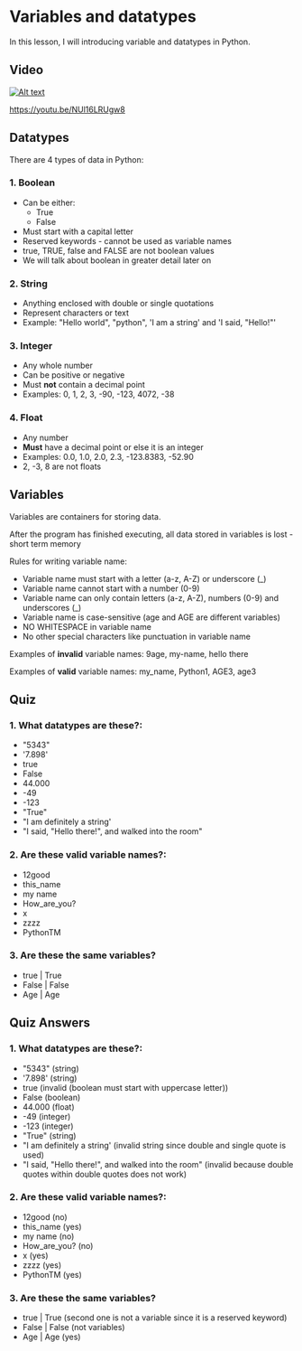 # Variables and datatypes

In this lesson, I will introducing variable and datatypes in Python.

## Video
[![Alt text](https://img.youtube.com/vi/NUl16LRUgw8/hqdefault.jpg)](https://www.youtube.com/watch?v=NUl16LRUgw8)

https://youtu.be/NUl16LRUgw8

## Datatypes

There are 4 types of data in Python:

### 1. Boolean
- Can be either:
    - True
    - False
- Must start with a capital letter
- Reserved keywords - cannot be used as variable names
- true, TRUE, false and FALSE are not boolean values
- We will talk about boolean in greater detail later on

### 2. String
- Anything enclosed with double or single quotations
- Represent characters or text
- Example: "Hello world", "python", 'I am a string' and 'I said, "Hello!"'

### 3. Integer
- Any whole number
- Can be positive or negative
- Must **not** contain a decimal point
- Examples: 0, 1, 2, 3, -90, -123, 4072, -38

### 4. Float
- Any number
- **Must** have a decimal point or else it is an integer
- Examples: 0.0, 1.0, 2.0, 2.3, -123.8383, -52.90
- 2, -3, 8 are not floats

## Variables

Variables are containers for storing data.

After the program has finished executing, all data stored in variables is lost - short term memory

Rules for writing variable name:
- Variable name must start with a letter (a-z, A-Z) or underscore (_)
- Variable name cannot start with a number (0-9)
- Variable name can only contain letters (a-z, A-Z), numbers (0-9) and underscores (_)
- Variable name is case-sensitive (age and AGE are different variables)
- NO WHITESPACE in variable name
- No other special characters like punctuation in variable name

Examples of **invalid** variable names: 9age, my-name, hello there

Examples of **valid** variable names: my_name, Python1, AGE3, age3

## Quiz
### 1. What datatypes are these?:
- "5343"
- '7.898'
- true
- False
- 44.000
- -49
- -123
- "True"
- "I am definitely a string'
- "I said, "Hello there!", and walked into the room"

### 2. Are these valid variable names?:
- 12good
- this_name
- my name
- How_are_you?
- x
- zzzz
- PythonTM

### 3. Are these the same variables?
- true | True
- False | False
- Age | Age

## Quiz Answers
### 1. What datatypes are these?:
- "5343" (string)
- '7.898' (string)
- true (invalid (boolean must start with uppercase letter))
- False (boolean)
- 44.000 (float)
- -49 (integer)
- -123 (integer)
- "True" (string)
- "I am definitely a string' (invalid string since double and single quote is used)
- "I said, "Hello there!", and walked into the room" (invalid because double quotes within double quotes does not work)

### 2. Are these valid variable names?:
- 12good (no)
- this_name (yes)
- my name (no)
- How_are_you? (no)
- x (yes)
- zzzz (yes)
- PythonTM (yes)

### 3. Are these the same variables?
- true | True (second one is not a variable since it is a reserved keyword)
- False | False (not variables)
- Age | Age (yes)